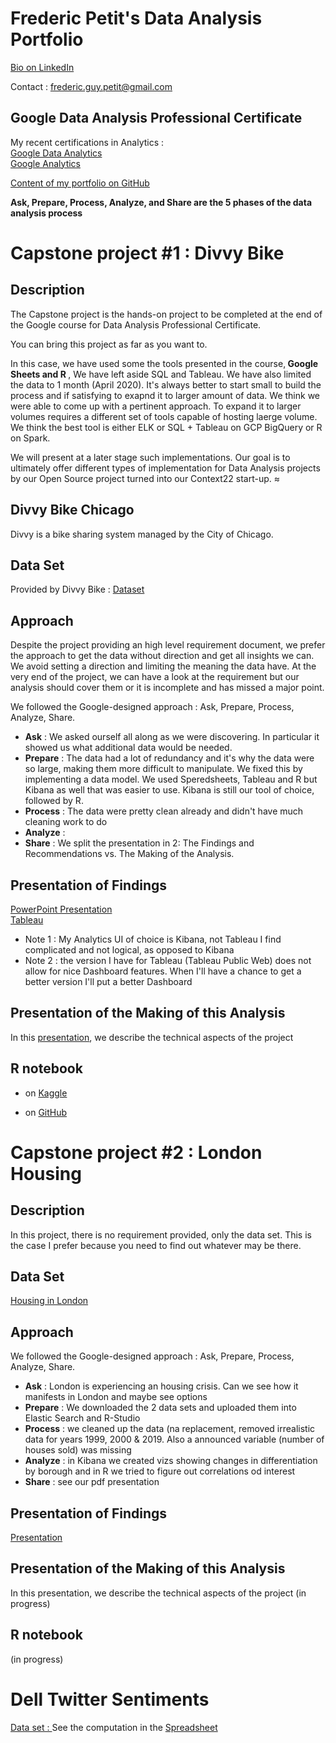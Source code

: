 # Frederic Petit's Data Analysis Portfolio

[Bio on LinkedIn](https://www.linkedin.com/in/fredericpetitusa/)

Contact : frederic.guy.petit@gmail.com 

## Google Data Analysis Professional Certificate

My recent certifications in Analytics : <br>
[Google Data Analytics](https://github.com/Fredo68usa/portfolio/blob/main/Coursera_N3JN3HVHL8LL.pdf) <br>
[Google Analytics](https://github.com/Fredo68usa/portfolio/blob/main/Course_Certificate.pdf)

[Content of my portfolio on GitHub](https://github.com/Fredo68usa/portfolio/blob/main/index.md)


<b>Ask, Prepare, Process, Analyze, and Share are the 5 phases of the data analysis process</b>

# Capstone project #1 : Divvy Bike

## Description 
The Capstone project is the hands-on project to be completed at the end of the Google course for Data Analysis Professional Certificate.

You can bring this project as far as you want to.

In this case, we have used some the tools presented in the course,<b> Google Sheets and R </b>, We have left aside SQL and Tableau. We have also limited the data to 1 month (April 2020). It's always better to start small to build the process and if satisfying to exapnd it to larger amount of data. We think we were able to come up with a pertinent approach. To expand it to larger volumes requires a different set of tools capable of hosting laerge volume. We think  the best tool is either ELK or SQL + Tableau on GCP BigQuery or R on Spark.

We will present at a later stage such implementations. Our goal is to ultimately offer different types of implementation for Data Analysis projects by our Open Source project turned into our Context22 start-up.
≈
## Divvy Bike Chicago
Divvy is a bike sharing system managed by the City of Chicago.

## Data Set 
Provided by Divvy Bike :  [Dataset](https://divvy-tripdata.s3.amazonaws.com/index.html)

## Approach
Despite the project providing an high level requirement document, we prefer the approach to get the data without direction and get all insights we can. We avoid setting a direction and limiting the meaning the data have. At the very end of the project, we can have a look at the requirement but our analysis should cover them or it is incomplete and has missed a major point.

We followed the Google-designed approach : Ask, Prepare, Process, Analyze, Share.
- <b>Ask</b> : We asked ourself all along as we were discovering. In particular it showed us what additional data would be needed.
- <b>Prepare</b> : The data had a lot of redundancy and it's why the data were so large, making them more difficult to manipulate. We fixed this by implementing a data model. We used Speredsheets, Tableau and R but Kibana as well that was easier to use. Kibana is still our tool of choice, followed by R.
- <b>Process</b> : The data were pretty clean already and didn't have much cleaning work to do
- <b>Analyze</b> : 
- <b>Share</b> : We split the presentation in 2: The Findings and Recommendations vs. The Making of the Analysis.

  
## Presentation of Findings
[PowerPoint Presentation](https://github.com/Fredo68usa/portfolio/blob/511f4cc1f2289cec6ab30819e2f8c8321208ed63/DIVVY%20Chicago.pdf)<br>
[Tableau](https://public.tableau.com/views/DivvyStationGeoLocation/Dashboard1?:language=en-US&:display_count=n&:origin=viz_share_link) 

- Note 1 : My Analytics UI of choice is Kibana, not Tableau I find complicated and not logical, as opposed to Kibana 
- Note 2 : the version I have for Tableau (Tableau Public Web) does not allow for nice Dashboard features. When I'll have a chance to get a better version I'll put a better Dashboard

## Presentation of the Making of this Analysis
In this [presentation](https://github.com/Fredo68usa/portfolio/blob/main/The%20Making%20of%20Divvy%20Bike%20Data%20Analysis.pptx), we describe the technical aspects of the project

## R notebook 
- on [Kaggle](https://www.kaggle.com/code/fredolino68/capstone-project)

- on [GitHub](https://github.com/Fredo68usa/portfolio/blob/main/DivvyNB.Rmd)


# Capstone project #2 : London Housing
## Description 
In this project, there is no requirement provided, only the data set. This is the case I prefer because you need to find out whatever may be there. 

## Data Set
[Housing in London](https://www.kaggle.com/datasets/justinas/housing-in-london)

## Approach
We followed the Google-designed approach : Ask, Prepare, Process, Analyze, Share.
- <b>Ask</b> : London is experiencing an housing crisis. Can we see how it manifests in London and maybe see options
- <b>Prepare</b> : We downloaded the 2 data sets and uploaded them into Elastic Search and R-Studio
- <b>Process</b> : we cleaned up the data (na replacement, removed irrealistic data for years 1999, 2000 & 2019. Also a announced variable (number of houses sold) was missing
- <b>Analyze</b> : in Kibana we created vizs showing changes in differentiation by borough and in R we tried to figure out correlations od interest
- <b>Share</b> : see our pdf presentation

## Presentation of Findings
[Presentation](https://github.com/Fredo68usa/portfolio/blob/511f4cc1f2289cec6ab30819e2f8c8321208ed63/DIVVY%20Chicago.pdf)

## Presentation of the Making of this Analysis
In this presentation, we describe the technical aspects of the project (in progress)

## R notebook 
(in progress)

# Dell Twitter Sentiments
[Data set : ](https://www.kaggle.com/datasets/ankitkumar2635/sentiment-and-emotions-of-tweets)
See the computation in the [Spreadsheet](https://github.com/Fredo68usa/portfolio/blob/main/DellEmojiTwitter.xlsx)
# 
